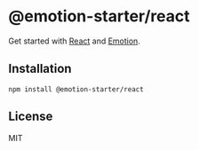# @emotion-starter/react

Get started with [React](https://reactjs.org/) and [Emotion](https://emotion.sh/).

## Installation

```
npm install @emotion-starter/react
```

## License

MIT
